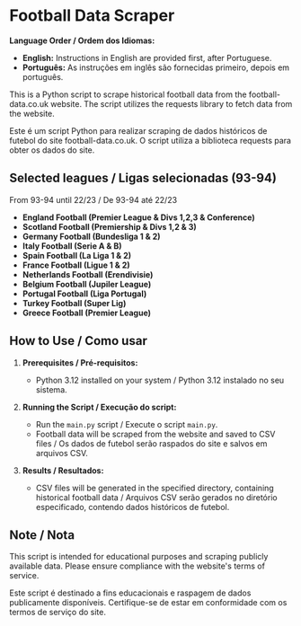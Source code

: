 # Football Data Scraper

**Language Order / Ordem dos Idiomas:**
- **English:** Instructions in English are provided first, after Portuguese.
- **Português:** As instruções em inglês são fornecidas primeiro, depois em português.

This is a Python script to scrape historical football data from the football-data.co.uk website. The script utilizes the requests library to fetch data from the website.

Este é um script Python para realizar scraping de dados históricos de futebol do site football-data.co.uk. O script utiliza a biblioteca requests para obter os dados do site.

## Selected leagues / Ligas selecionadas (93-94)

From 93-94 until 22/23 / De 93-94 até 22/23

- **England Football (Premier League & Divs 1,2,3 & Conference)**
- **Scotland Football (Premiership & Divs 1,2 & 3)**
- **Germany Football (Bundesliga 1 & 2)**
- **Italy Football (Serie A & B)**
- **Spain Football (La Liga 1 & 2)**
- **France Football (Ligue 1 & 2)**
- **Netherlands Football (Erendivisie)**
- **Belgium Football (Jupiler League)**
- **Portugal Football (Liga Portugal)**
- **Turkey Football (Super Lig)**
- **Greece Football (Premier League)**


## How to Use / Como usar

1. **Prerequisites / Pré-requisitos:**
   - Python 3.12 installed on your system / Python 3.12 instalado no seu sistema.
   
2. **Running the Script / Execução do script:**
   - Run the `main.py` script / Execute o script `main.py`.
   - Football data will be scraped from the website and saved to CSV files / Os dados de futebol serão raspados do site e salvos em arquivos CSV.

3. **Results / Resultados:**
   - CSV files will be generated in the specified directory, containing historical football data / Arquivos CSV serão gerados no diretório especificado, contendo dados históricos de futebol.

## Note / Nota

This script is intended for educational purposes and scraping publicly available data. Please ensure compliance with the website's terms of service.

Este script é destinado a fins educacionais e raspagem de dados publicamente disponíveis. Certifique-se de estar em conformidade com os termos de serviço do site.
